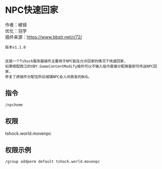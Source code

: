 # NPC快速回家
作者：棱镜  
优化：羽学  
插件来源：https://www.bbstr.net/r/72/
```
版本v1.1.0


这是一个Tshock服务器插件主要用于NPC能在允许回家的情况下快速回家，  
如果搭配西江的VBY.GameContentModify插件可以不输入指令直接分配房屋即可传送NPC回家，  
修复了原插件分配住所后城镇NPC会人间蒸发的BUG。
```

## 指令
```
/npchome
```

## 权限
tshock.world.movenpc

## 权限示例
```
/group addperm default tshock.world.movenpc
```
